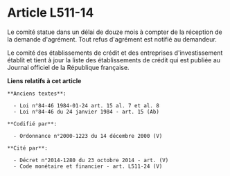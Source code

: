 # Article L511-14

Le comité statue dans un délai de douze mois à compter de la réception de la demande d'agrément. Tout refus d'agrément est
notifié au demandeur.

Le comité des établissements de crédit et des entreprises d'investissement établit et tient à jour la liste des
établissements de crédit qui est publiée au Journal officiel de la République française.

**Liens relatifs à cet article**

	**Anciens textes**:

	  - Loi n°84-46 1984-01-24 art. 15 al. 7 et al. 8
	  - Loi n°84-46 du 24 janvier 1984 - art. 15 (Ab)

	**Codifié par**:

	  - Ordonnance n°2000-1223 du 14 décembre 2000 (V)

	**Cité par**:

	  - Décret n°2014-1280 du 23 octobre 2014 - art. (V)
	  - Code monétaire et financier - art. L511-24 (V)
